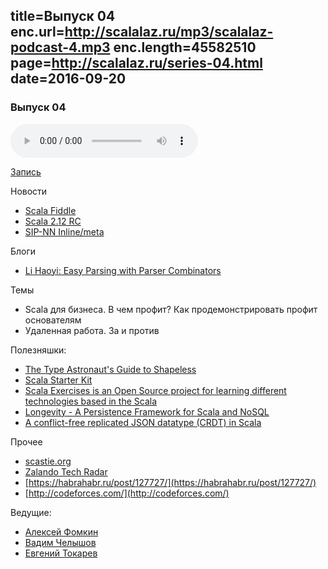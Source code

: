 title=Выпуск 04
enc.url=http://scalalaz.ru/mp3/scalalaz-podcast-4.mp3
enc.length=45582510
page=http://scalalaz.ru/series-04.html
date=2016-09-20
----
### Выпуск 04

<audio controls="" class="audio-panel">
    <source src="http://scalalaz.ru/mp3/scalalaz-podcast-4.mp3" type="audio/mpeg">
</audio>

[Запись](http://scalalaz.ru/mp3/scalalaz-podcast-4.mp3)

Новости

- [Scala Fiddle](https://scalafiddle.io)
- [Scala 2.12 RC](https://github.com/scala/scala/releases/tag/v2.12.0-RC1)
- [SIP-NN Inline/meta](https://github.com/scala/scala.github.com/pull/567)

Блоги

- [Li Haoyi: Easy Parsing with Parser Combinators](http://www.lihaoyi.com/post/EasyParsingwithParserCombinators.html)

Темы

- Scala для бизнеса. В чем профит? Как продемонстрировать профит основателям
- Удаленная работа. За и против

Полезняшки:

- [The Type Astronaut's Guide to Shapeless](https://github.com/davegurnell/shapeless-guide)
- [Scala Starter Kit](http://www.cakesolutions.net/teamblogs/scala-starter-kit)
- [Scala Exercises is an Open Source project for learning different technologies based in the Scala](https://www.scala-exercises.org)
- [Longevity - A Persistence Framework for Scala and NoSQL](http://longevityframework.github.io/longevity/)
- [A conflict-free replicated JSON datatype (CRDT) in Scala](https://github.com/fthomas/crjdt)

Прочее

- [scastie.org](http://scastie.org)
- [Zalando Tech Radar](https://zalando.github.io/tech-radar/)
- [https://habrahabr.ru/post/127727/](https://habrahabr.ru/post/127727/)
- [http://codeforces.com/](http://codeforces.com/)

Ведущие:

- [Алексей Фомкин](http://github.com/fomkin)
- [Вадим Челышов](http://github.com/dos65)
- [Евгений Токарев](http://github.com/strobe)
